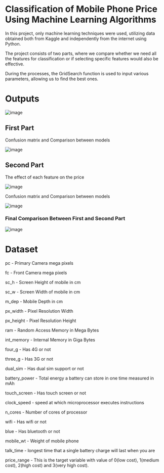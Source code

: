# Classification of Mobile Phone Price Using Machine Learning Algorithms

In this project, only machine learning techniques were used, utilizing data obtained both from Kaggle and independently from the internet using Python. 

The project consists of two parts, where we compare whether we need all the features for classification or if selecting specific features would also be effective.

During the processes, the GridSearch function is used to input various parameters, allowing us to find the best ones.

# Outputs
![image](https://github.com/user-attachments/assets/9151705c-d058-470d-ab37-c935708d39cf)

## First Part

Confusion matrix and Comparison between models

![image](https://github.com/user-attachments/assets/85d1457e-a904-4408-85f8-2d4d27430dec)

## Second Part

The effect of each feature on the price

![image](https://github.com/user-attachments/assets/2d6e401b-0cf1-44aa-8648-70beb443f81c)

Confusion matrix and Comparison between models

![image](https://github.com/user-attachments/assets/b8e6654b-233c-4822-bd66-1ee56102484f)

### Final Comparison Between First and Second Part

![image](https://github.com/user-attachments/assets/7469ae55-6af8-41ea-bb35-0bbc668a6a1c)

# Dataset

pc - Primary Camera mega pixels

fc - Front Camera mega pixels

sc_h - Screen Height of mobile in cm

sc_w - Screen Width of mobile in cm

m_dep - Mobile Depth in cm

px_width - Pixel Resolution Width

px_height - Pixel Resolution Height

ram - Random Access Memory in Mega Bytes

int_memory - Internal Memory in Giga Bytes

four_g - Has 4G or not

three_g - Has 3G or not

dual_sim - Has dual sim support or not

battery_power - Total energy a battery can store in one time measured in mAh

touch_screen - Has touch screen or not

clock_speed - speed at which microprocessor executes instructions

n_cores - Number of cores of processor

wifi - Has wifi or not

blue - Has bluetooth or not

mobile_wt - Weight of mobile phone

talk_time - longest time that a single battery charge will last when you are

price_range - This is the target variable with value of 0(low cost), 1(medium cost), 2(high cost) and 3(very high cost).
